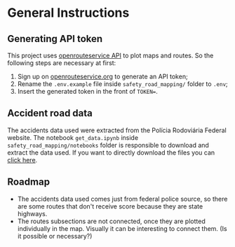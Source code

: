# General Instructions

## Generating API token

This project uses [openrouteservice API](https://openrouteservice.org) to plot maps and routes.
So the following steps are necessary at first:

1. Sign up on [openrouteservice.org](https://openrouteservice.org/dev/#/signup) to generate an API token;
2. Rename the `.env.example` file inside `safety_road_mapping/` folder to `.env`;
3. Insert the generated token in the front of `TOKEN=`.

## Accident road data

The accidents data used were extracted from the Polícia Rodoviária Federal website.
The notebook `get_data.ipynb` inside `safety_road_mapping/notebooks` folder is responsible to download and extract the data used. If you want to directly download the files you can [click here](https://www.gov.br/prf/pt-br/acesso-a-informacao/dados-abertos/dados-abertos-acidentes).

## Roadmap

- The accidents data used comes just from federal police source, so there are some routes that don't receive score because they are state highways.
- The routes subsections are not connected, once they are plotted individually in the map. Visually it can be interesting to connect them. (Is it possible or necessary?)
